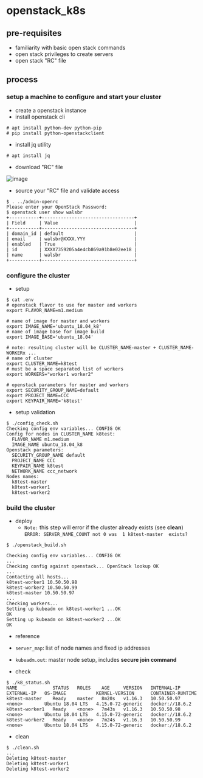 # openstack_k8s


## pre-requisites

* familiarity with basic open stack commands
* open stack privileges to create servers
* open stack "RC" file



## process

### setup a machine to configure and start your cluster

* create a openstack instance
* install openstack cli
```
# apt install python-dev python-pip
# pip install python-openstackclient
```
* install jq utility
```
# apt install jq
```

* download "RC" file

![image](https://user-images.githubusercontent.com/47808/70567718-57566b80-1b4b-11ea-9c1b-e6b2086e9cdb.png)


* source your "RC" file and validate access

```
$ . ../admin-openrc
Please enter your OpenStack Password:
$ openstack user show walsbr
+-----------+----------------------------------+
| Field     | Value                            |
+-----------+----------------------------------+
| domain_id | default                          |
| email     | walsbr@XXXX.YYY                  |
| enabled   | True                             |
| id        | XXXX7359205a4e4cb869a91b8e02ee18 |
| name      | walsbr                           |
+-----------+----------------------------------+

```


### configure the cluster

* setup

```
$ cat .env
# openstack flavor to use for master and workers
export FLAVOR_NAME=m1.medium

# name of image for master and workers
export IMAGE_NAME='ubuntu_18.04_k8'
# name of image base for image build
export IMAGE_BASE='ubuntu_18.04'

# note: resulting cluster will be CLUSTER_NAME-master + CLUSTER_NAME-WORKERx ...
# name of cluster
export CLUSTER_NAME=k8test
# must be a space separated list of workers
export WORKERS="worker1 worker2"

# openstack parameters for master and workers
export SECURITY_GROUP_NAME=default
export PROJECT_NAME=CCC
export KEYPAIR_NAME='k8test'
```

* setup validation

```
$ ./config_check.sh
Checking config env variables... CONFIG OK
Config for nodes in CLUSTER_NAME k8test:
  FLAVOR_NAME m1.medium
  IMAGE_NAME ubuntu_18.04_k8
Openstack parameters:
  SECURITY_GROUP_NAME default
  PROJECT_NAME CCC
  KEYPAIR_NAME k8test
  NETWORK_NAME ccc_network
Nodes names:
  k8test-master
  k8test-worker1
  k8test-worker2
```

### build the cluster

* deploy
  * `Note:` this step will error if the cluster already exists (see __clean__) `ERROR: SERVER_NAME_COUNT not 0 was  1 k8test-master  exists?`

```
$ ./openstack_build.sh

Checking config env variables... CONFIG OK
...
Checking config against openstack... OpenStack lookup OK
...
Contacting all hosts...
k8test-worker1 10.50.50.98
k8test-worker2 10.50.50.99
k8test-master 10.50.50.97
...
Checking workers...
Setting up kubeadm on k8test-worker1 ...OK
OK
Setting up kubeadm on k8test-worker2 ...OK
OK

```

* reference

* `server_map`: list of node names and fixed ip addresses
* `kubeadm.out`: master node setup, includes **secure join command**


* check

```
$ ./k8_status.sh
NAME             STATUS   ROLES    AGE     VERSION   INTERNAL-IP   EXTERNAL-IP   OS-IMAGE           KERNEL-VERSION      CONTAINER-RUNTIME
k8test-master    Ready    master   8m20s   v1.16.3   10.50.50.97   <none>        Ubuntu 18.04 LTS   4.15.0-72-generic   docker://18.6.2
k8test-worker1   Ready    <none>   7m43s   v1.16.3   10.50.50.98   <none>        Ubuntu 18.04 LTS   4.15.0-72-generic   docker://18.6.2
k8test-worker2   Ready    <none>   7m24s   v1.16.3   10.50.50.99   <none>        Ubuntu 18.04 LTS   4.15.0-72-generic   docker://18.6.2
```


* clean

```
$ ./clean.sh
...
Deleting k8test-master
Deleting k8test-worker1
Deleting k8test-worker2
```
